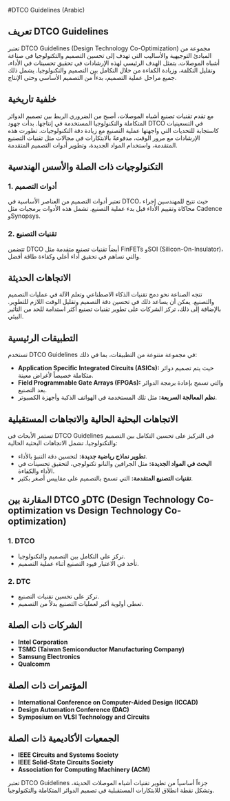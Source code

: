#DTCO Guidelines (Arabic)

## تعريف DTCO Guidelines
تعتبر DTCO Guidelines (Design Technology Co-Optimization) مجموعة من المبادئ التوجيهية والأساليب التي تهدف إلى تحسين التصميم والتكنولوجيا في صناعة أشباه الموصلات. يتمثل الهدف الرئيسي لهذه الإرشادات في تحقيق تحسينات في الأداء، وتقليل التكلفة، وزيادة الكفاءة من خلال التكامل بين التصميم والتكنولوجيا. يشمل ذلك جميع مراحل عملية التصميم، بدءاً من التصميم الأساسي وحتى الإنتاج.

## خلفية تاريخية
مع تقدم تقنيات تصنيع أشباه الموصلات، أصبح من الضروري الربط بين تصميم الدوائر المتكاملة والتكنولوجيا المستخدمة في إنتاجها. بدأت جهود DTCO في التسعينيات كاستجابة للتحديات التي واجهتها عملية التصنيع مع زيادة دقة التكنولوجيات. تطورت هذه الإرشادات مع مرور الوقت، مدفوعةً بالابتكارات في مجالات مثل تقنيات التصنيع المتقدمة، واستخدام المواد الجديدة، وتطوير أدوات التصميم المتقدمة.

## التكنولوجيات ذات الصلة والأسس الهندسية
### 1. أدوات التصميم
تعتبر أدوات التصميم من العناصر الأساسية في DTCO، حيث تتيح للمهندسين إجراء محاكاة وتقييم الأداء قبل بدء عملية التصنيع. تشمل هذه الأدوات برمجيات مثل Cadence وSynopsys.

### 2. تقنيات التصنيع
تتضمن DTCO أيضاً تقنيات تصنيع متقدمة مثل FinFETs وSOI (Silicon-On-Insulator)، والتي تساهم في تحقيق أداء أعلى وكفاءة طاقة أفضل.

## الاتجاهات الحديثة
تتجه الصناعة نحو دمج تقنيات الذكاء الاصطناعي وتعلم الآلة في عمليات التصميم والتصنيع. يمكن أن يساعد ذلك في تحسين دقة التصميم وتقليل الوقت اللازم للتطوير. بالإضافة إلى ذلك، تركز الشركات على تطوير تقنيات تصنيع أكثر استدامة للحد من التأثير البيئي.

## التطبيقات الرئيسية
تستخدم DTCO Guidelines في مجموعة متنوعة من التطبيقات، بما في ذلك:
- **Application Specific Integrated Circuits (ASICs):** حيث يتم تصميم دوائر متكاملة خصيصاً لأغراض معينة.
- **Field Programmable Gate Arrays (FPGAs):** والتي تسمح بإعادة برمجة الدوائر بعد التصنيع.
- **نظم المعالجة السريعة:** مثل تلك المستخدمة في الهواتف الذكية وأجهزة الكمبيوتر.

## الاتجاهات البحثية الحالية والاتجاهات المستقبلية
تستمر الأبحاث في DTCO Guidelines في التركيز على تحسين التكامل بين التصميم والتكنولوجيا. تشمل الاتجاهات البحثية الحالية:
- **تطوير نماذج رياضية جديدة:** لتحسين دقة التنبؤ بالأداء.
- **البحث في المواد الجديدة:** مثل الجرافين والنانو تكنولوجي، لتحقيق تحسينات في الأداء والكفاءة.
- **تقنيات التصنيع المتقدمة:** التي تسمح بالتصميم على مقاييس أصغر بكثير.

## المقارنة بين DTCO وDTC (Design Technology Co-optimization vs Design Technology Co-optimization)
### 1. DTCO
- تركز على التكامل بين التصميم والتكنولوجيا.
- تأخذ في الاعتبار قيود التصنيع أثناء عملية التصميم.

### 2. DTC
- تركز على تحسين تقنيات التصنيع.
- تعطي أولوية أكبر لعمليات التصنيع بدلاً من التصميم.

## الشركات ذات الصلة
- **Intel Corporation**
- **TSMC (Taiwan Semiconductor Manufacturing Company)**
- **Samsung Electronics**
- **Qualcomm**

## المؤتمرات ذات الصلة
- **International Conference on Computer-Aided Design (ICCAD)**
- **Design Automation Conference (DAC)**
- **Symposium on VLSI Technology and Circuits**

## الجمعيات الأكاديمية ذات الصلة
- **IEEE Circuits and Systems Society**
- **IEEE Solid-State Circuits Society**
- **Association for Computing Machinery (ACM)**

تعتبر DTCO Guidelines جزءاً أساسياً من تطوير تقنيات أشباه الموصلات الحديثة، وتشكل نقطة انطلاق للابتكارات المستقبلية في تصميم الدوائر المتكاملة والتكنولوجيا.